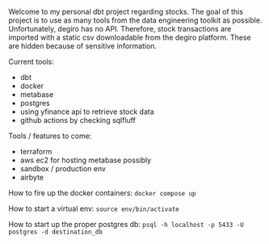 Welcome to my personal dbt project regarding stocks. The goal of this project is to use as many tools from the data engineering toolkit as possible. Unfortunately, degiro has no API. Therefore, stock transactions are imported with a static csv downloadable from the degiro platform. These are hidden because of sensitive information. 

Current tools:
- dbt
- docker
- metabase
- postgres
- using yfinance api to retrieve stock data
- github actions by checking sqlfluff

Tools / features to come:
- terraform
- aws ec2 for hosting metabase possibly
- sandbox / production env
- airbyte

How to fire up the docker containers: `docker compose up`

How to start a virtual env: `source env/bin/activate`

How to start up the proper postgres db: `psql -h localhost -p 5433 -U postgres -d destination_db`
